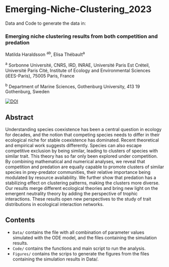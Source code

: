 # Emerging-Niche-Clustering_2023

Data and Code to generate the data in:

### Emerging niche clustering results from both competition and predation

Matilda Haraldsson <sup>ab</sup>, Elisa Thébault<sup>a</sup>

<sup>a</sup> Sorbonne Université, CNRS, IRD, INRAE, Université Paris Est Créteil, Université Paris Cité, Institute of Ecology and Environmental Sciences (iEES-Paris), 75005 Paris, France

<sup>b</sup> Department of Marine Sciences, Gothenburg University, 413 19 Gothenburg, Sweden

[![DOI](https://zenodo.org/badge/616865654.svg)](https://zenodo.org/badge/latestdoi/616865654)

## Abstract
Understanding species coexistence has been a central question in ecology for decades, and the notion that competing species needs to differ in their ecological niche for stable coexistence has dominated. Recent theoretical and empirical work suggests differently. Species can also escape competitive exclusion by being similar, leading to clusters of species with similar trait. This theory has so far only been explored under competition. By combining mathematical and numerical analyses, we reveal that competition and predation are equally capable to promote clusters of similar species in prey-predator communities, their relative importance being modulated by resource availability. We further show that predation has a stabilizing effect on clustering patterns, making the clusters more diverse. Our results merge different ecological theories and bring new light on the emergent neutrality theory by adding the perspective of trophic interactions. These results open new perspectives to the study of trait distributions in ecological interaction networks.

## Contents
* ```Data/``` contains the file with all combination of parameter values simulated with the ODE model, and the files containing the simulation results.
* ```Code/``` contains the functions and main script to run the analysis.
* ```Figures/``` contains the scrips to generate the figures from the files containing the simulation results in Data/.

